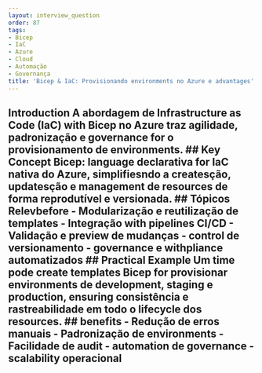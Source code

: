 ```yaml
---
layout: interview_question
order: 87
tags:
- Bicep
- IaC
- Azure
- Cloud
- Automação
- Governança
title: 'Bicep & IaC: Provisionando environments no Azure e advantages'
---
```


## Introduction A abordagem de Infrastructure as Code (IaC) with Bicep no Azure traz agilidade, padronização e governance for o provisionamento de environments. ## Key Concept **Bicep**: language declarativa for IaC nativa do Azure, simplifiesndo a createsção, updatesção e management de resources de forma reprodutível e versionada. ## Tópicos Relevbefore - Modularização e reutilização de templates - Integração with pipelines CI/CD - Validação e preview de mudanças - control de versionamento - governance e withpliance automatizados ## Practical Example Um time pode create templates Bicep for provisionar environments de development, staging e production, ensuring consistência e rastreabilidade em todo o lifecycle dos resources. ## benefits - Redução de erros manuais - Padronização de environments - Facilidade de audit - automation de governance - scalability operacional